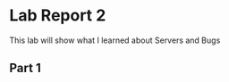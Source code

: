Lab Report 2
============
This lab will show what I learned about Servers and Bugs

**Part 1**
---

